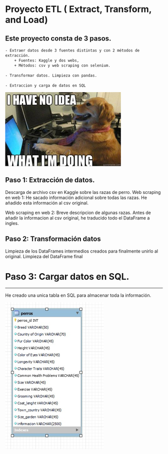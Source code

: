 # Proyecto ETL ( Extract, Transform, and Load)    

## Este proyecto consta de 3 pasos.
    
    - Extraer datos desde 3 fuentes distintas y con 2 métodos de extracción.
        + Fuentes: Kaggle y dos webs,
        + Métodos: csv y web scraping con selenium.
    
    - Transformar datos. Limpieza con pandas.

    - Extraccion y carga de datos en SQL
    

![dog](images/dog_computer.jpg)

## Paso 1: Extracción de datos.


Descarga de archivo csv en Kaggle sobre las razas de perro.
Web scraping en web 1: 
    He sacado información adicional sobre todas las razas.
    He añadido esta información al csv original.

Web scraping en web 2:
    Breve descripcion de algunas razas.
    Antes de añadir la informacion al csv original, he traducido todo el DataFrame a ingles.
    

## Paso 2: Transformación datos


Limpieza de los DataFrames intermedios creados para finalmente unirlo al original.
Limpieza del DataFrame final


# Paso 3: Cargar datos en SQL.

---

He creado una unica tabla en SQL para almacenar toda la información.

![Reverse Engineer](images/Model_perros.jpg)